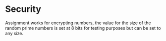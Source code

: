 # Security
Assignment works for encrypting numbers, the value for the size of the random prime numbers is set at 8 bits for testing purposes but can be set to any size. 
